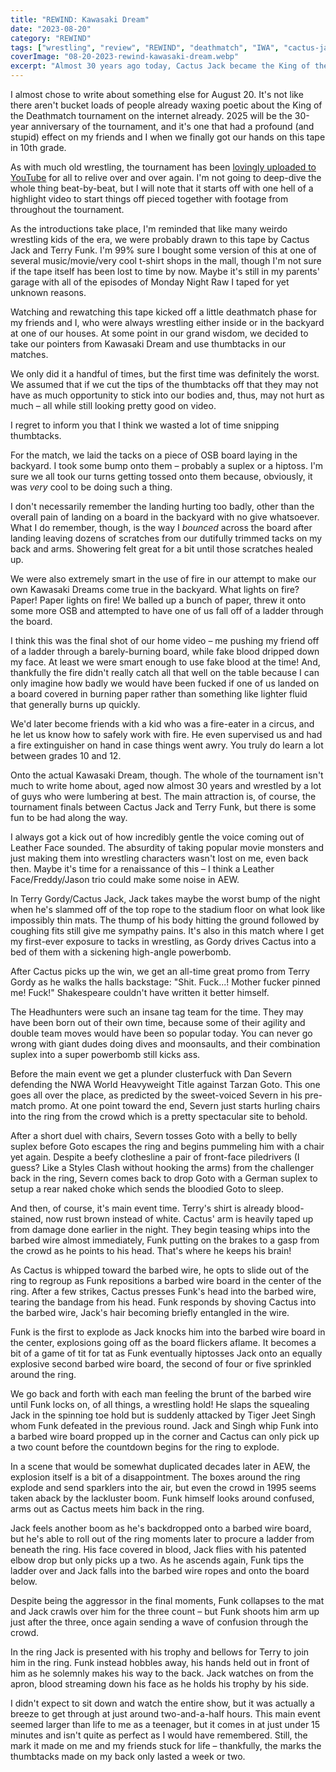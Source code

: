 ```yaml
---
title: "REWIND: Kawasaki Dream"
date: "2023-08-20"
category: "REWIND"
tags: ["wrestling", "review", "REWIND", "deathmatch", "IWA", "cactus-jack", "Terry Funk"]
coverImage: "08-20-2023-rewind-kawasaki-dream.webp"
excerpt: "Almost 30 years ago today, Cactus Jack became the King of the Deathmatch by defeating Terry Funk at IWA's Kawasaki Dream."
---
```


I almost chose to write about something else for August 20. It's not like there aren't bucket loads of people already waxing poetic about the King of the Deathmatch tournament on the internet already. 2025 will be the 30-year anniversary of the tournament, and it's one that had a profound (and stupid) effect on my friends and I when we finally got our hands on this tape in 10th grade.

As with much old wrestling, the tournament has been [lovingly uploaded to YouTube](https://www.youtube.com/watch?v=P5_x8QIVAUA) for all to relive over and over again. I'm not going to deep-dive the whole thing beat-by-beat, but I will note that it starts off with one hell of a highlight video to start things off pieced together with footage from throughout the tournament.

As the introductions take place, I'm reminded that like many weirdo wrestling kids of the era, we were probably drawn to this tape by Cactus Jack and Terry Funk. I'm 99% sure I bought some version of this at one of several music/movie/very cool t-shirt shops in the mall, though I'm not sure if the tape itself has been lost to time by now. Maybe it's still in my parents' garage with all of the episodes of Monday Night Raw I taped for yet unknown reasons.

Watching and rewatching this tape kicked off a little deathmatch phase for my friends and I, who were always wrestling either inside or in the backyard at one of our houses. At some point in our grand wisdom, we decided to take our pointers from Kawasaki Dream and use thumbtacks in our matches.

We only did it a handful of times, but the first time was definitely the worst. We assumed that if we cut the tips of the thumbtacks off that they may not have as much opportunity to stick into our bodies and, thus, may not hurt as much – all while still looking pretty good on video.

I regret to inform you that I think we wasted a lot of time snipping thumbtacks.

For the match, we laid the tacks on a piece of OSB board laying in the backyard. I took some bump onto them – probably a suplex or a hiptoss. I'm sure we all took our turns getting tossed onto them because, obviously, it was *very* cool to be doing such a thing.

I don't necessarily remember the landing hurting too badly, other than the overall pain of landing on a board in the backyard with no give whatsoever. What I do remember, though, is the way I *bounced* across the board after landing leaving dozens of scratches from our dutifully trimmed tacks on my back and arms. Showering felt great for a bit until those scratches healed up.

We were also extremely smart in the use of fire in our attempt to make our own Kawasaki Dreams come true in the backyard. What lights on fire? Paper! Paper lights on fire! We balled up a bunch of paper, threw it onto some more OSB and attempted to have one of us fall off of a ladder through the board.

I think this was the final shot of our home video – me pushing my friend off of a ladder through a barely-burning board, while fake blood dripped down my face. At least we were smart enough to use fake blood at the time! And, thankfully the fire didn't really catch all that well on the table because I can only imagine how badly we would have been fucked if one of us landed on a board covered in burning paper rather than something like lighter fluid that generally burns up quickly.

We'd later become friends with a kid who was a fire-eater in a circus, and he let us know how to safely work with fire. He even supervised us and had a fire extinguisher on hand in case things went awry. You truly do learn a lot between grades 10 and 12.

Onto the actual Kawasaki Dream, though. The whole of the tournament isn't much to write home about, aged now almost 30 years and wrestled by a lot of guys who were lumbering at best. The main attraction is, of course, the tournament finals between Cactus Jack and Terry Funk, but there is some fun to be had along the way.

I always got a kick out of how incredibly gentle the voice coming out of Leather Face sounded. The absurdity of taking popular movie monsters and just making them into wrestling characters wasn't lost on me, even back then. Maybe it's time for a renaissance of this – I think a Leather Face/Freddy/Jason trio could make some noise in AEW.

In Terry Gordy/Cactus Jack, Jack takes maybe the worst bump of the night when he's slammed off of the top rope to the stadium floor on what look like impossibly thin mats. The thump of his body hitting the ground followed by coughing fits still give me sympathy pains. It's also in this match where I get my first-ever exposure to tacks in wrestling, as Gordy drives Cactus into a bed of them with a sickening high-angle powerbomb.

After Cactus picks up the win, we get an all-time great promo from Terry Gordy as he walks the halls backstage: "Shit. Fuck...! Mother fucker pinned me! Fuck!" Shakespeare couldn't have written it better himself.

The Headhunters were such an insane tag team for the time. They may have been born out of their own time, because some of their agility and double team moves would have been so popular today. You can never go wrong with giant dudes doing dives and moonsaults, and their combination suplex into a super powerbomb still kicks ass.

Before the main event we get a plunder clusterfuck with Dan Severn defending the NWA World Heavyweight Title against Tarzan Goto. This one goes all over the place, as predicted by the sweet-voiced Severn in his pre-match promo. At one point toward the end, Severn just starts hurling chairs into the ring from the crowd which is a pretty spectacular site to behold.

After a short duel with chairs, Severn tosses Goto with a belly to belly suplex before Goto escapes the ring and begins pummeling him with a chair yet again. Despite a beefy clothesline a pair of front-face piledrivers (I guess? Like a Styles Clash without hooking the arms) from the challenger back in the ring, Severn comes back to drop Goto with a German suplex to setup a rear naked choke which sends the bloodied Goto to sleep.

And then, of course, it's main event time. Terry's shirt is already blood-stained, now rust brown instead of white. Cactus' arm is heavily taped up from damage done earlier in the night. They begin teasing whips into the barbed wire almost immediately, Funk putting on the brakes to a gasp from the crowd as he points to his head. That's where he keeps his brain!

As Cactus is whipped toward the barbed wire, he opts to slide out of the ring to regroup as Funk repositions a barbed wire board in the center of the ring. After a few strikes, Cactus presses Funk's head into the barbed wire, tearing the bandage from his head. Funk responds by shoving Cactus into the barbed wire, Jack's hair becoming briefly entangled in the wire.

Funk is the first to explode as Jack knocks him into the barbed wire board in the center, explosions going off as the board flickers aflame. It becomes a bit of a game of tit for tat as Funk eventually hiptosses Jack onto an equally explosive second barbed wire board, the second of four or five sprinkled around the ring.

We go back and forth with each man feeling the brunt of the barbed wire until Funk locks on, of all things, a wrestling hold! He slaps the squealing Jack in the spinning toe hold but is suddenly attacked by Tiger Jeet Singh whom Funk defeated in the previous round. Jack and Singh whip Funk into a barbed wire board propped up in the corner and Cactus can only pick up a two count before the countdown begins for the ring to explode.

In a scene that would be somewhat duplicated decades later in AEW, the explosion itself is a bit of a disappointment. The boxes around the ring explode and send sparklers into the air, but even the crowd in 1995 seems taken aback by the lackluster boom. Funk himself looks around confused, arms out as Cactus meets him back in the ring.

Jack feels another boom as he's backdropped onto a barbed wire board, but he's able to roll out of the ring moments later to procure a ladder from beneath the ring. His face covered in blood, Jack flies with his patented elbow drop but only picks up a two. As he ascends again, Funk tips the ladder over and Jack falls into the barbed wire ropes and onto the board below.

Despite being the aggressor in the final moments, Funk collapses to the mat and Jack crawls over him for the three count – but Funk shoots him arm up just after the three, once again sending a wave of confusion through the crowd.

In the ring Jack is presented with his trophy and bellows for Terry to join him in the ring. Funk instead hobbles away, his hands held out in front of him as he solemnly makes his way to the back. Jack watches on from the apron, blood streaming down his face as he holds his trophy by his side.

I didn't expect to sit down and watch the entire show, but it was actually a breeze to get through at just around two-and-a-half hours. This main event seemed larger than life to me as a teenager, but it comes in at just under 15 minutes and isn't quite as perfect as I would have remembered. Still, the mark it made on me and my friends stuck for life – thankfully, the marks the thumbtacks made on my back only lasted a week or two.